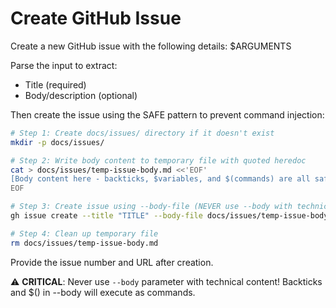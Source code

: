 # Create GitHub Issue

Create a new GitHub issue with the following details: $ARGUMENTS

Parse the input to extract:
- Title (required)
- Body/description (optional)

Then create the issue using the SAFE pattern to prevent command injection:

```bash
# Step 1: Create docs/issues/ directory if it doesn't exist
mkdir -p docs/issues/

# Step 2: Write body content to temporary file with quoted heredoc
cat > docs/issues/temp-issue-body.md <<'EOF'
[Body content here - backticks, $variables, and $(commands) are all safe]
EOF

# Step 3: Create issue using --body-file (NEVER use --body with technical content)
gh issue create --title "TITLE" --body-file docs/issues/temp-issue-body.md

# Step 4: Clean up temporary file
rm docs/issues/temp-issue-body.md
```

Provide the issue number and URL after creation.

⚠️ **CRITICAL**: Never use `--body` parameter with technical content! Backticks and $() in --body will execute as commands.